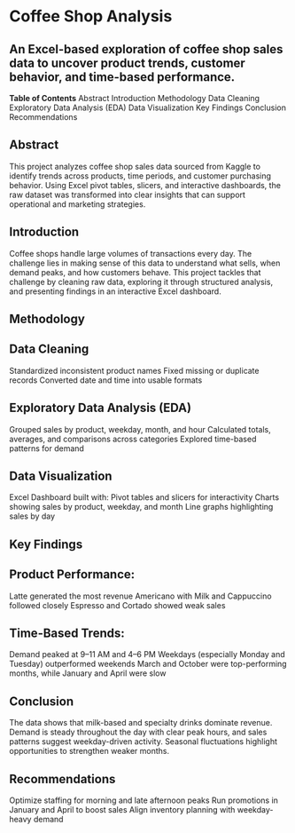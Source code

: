 # Coffee Shop Analysis
## An Excel-based exploration of coffee shop sales data to uncover product trends, customer behavior, and time-based performance.
**Table of Contents**
Abstract
Introduction
Methodology
Data Cleaning
Exploratory Data Analysis (EDA)
Data Visualization
Key Findings
Conclusion
Recommendations

## Abstract
This project analyzes coffee shop sales data sourced from Kaggle to identify trends across products, time periods, and customer purchasing behavior. Using Excel pivot tables, slicers, and interactive dashboards, the raw dataset was transformed into clear insights that can support operational and marketing strategies.

## Introduction
Coffee shops handle large volumes of transactions every day. The challenge lies in making sense of this data to understand what sells, when demand peaks, and how customers behave. This project tackles that challenge by cleaning raw data, exploring it through structured analysis, and presenting findings in an interactive Excel dashboard.

## Methodology
## Data Cleaning
Standardized inconsistent product names
Fixed missing or duplicate records
Converted date and time into usable formats

## Exploratory Data Analysis (EDA)
Grouped sales by product, weekday, month, and hour
Calculated totals, averages, and comparisons across categories
Explored time-based patterns for demand

## Data Visualization
Excel Dashboard built with:
Pivot tables and slicers for interactivity
Charts showing sales by product, weekday, and month
Line graphs highlighting sales by day

## Key Findings
## Product Performance:
Latte generated the most revenue
Americano with Milk and Cappuccino followed closely
Espresso and Cortado showed weak sales

## Time-Based Trends:
Demand peaked at 9–11 AM and 4–6 PM
Weekdays (especially Monday and Tuesday) outperformed weekends
March and October were top-performing months, while January and April were slow

## Conclusion
The data shows that milk-based and specialty drinks dominate revenue. Demand is steady throughout the day with clear peak hours, and sales patterns suggest weekday-driven activity. Seasonal fluctuations highlight opportunities to strengthen weaker months.

## Recommendations
Optimize staffing for morning and late afternoon peaks
Run promotions in January and April to boost sales
Align inventory planning with weekday-heavy demand
